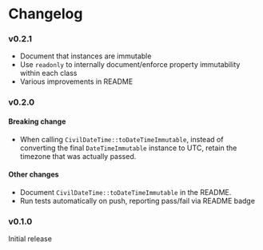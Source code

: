 # Changelog

### v0.2.1

* Document that instances are immutable
* Use `readonly` to internally document/enforce property immutability within each class
* Various improvements in README

### v0.2.0

#### Breaking change

* When calling `CivilDateTime::toDateTimeImmutable`, instead of converting the final
  `DateTimeImmutable` instance to UTC, retain the timezone that was actually passed.

#### Other changes

* Document `CivilDateTime::toDateTimeImmutable` in the README.
* Run tests automatically on push, reporting pass/fail via README badge

### v0.1.0

Initial release
